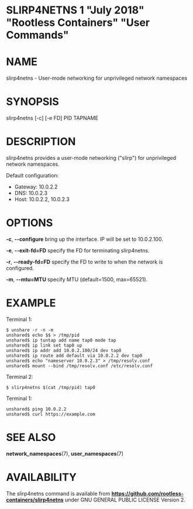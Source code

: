 SLIRP4NETNS 1 "July 2018" "Rootless Containers" "User Commands"
==================================================

# NAME

slirp4netns - User-mode networking for unprivileged network namespaces

# SYNOPSIS

slirp4netns [-c] [-e FD] PID TAPNAME

# DESCRIPTION

slirp4netns provides a user-mode networking ("slirp") for unprivileged network namespaces.

Default configuration:

* Gateway: 10.0.2.2
* DNS: 10.0.2.3
* Host: 10.0.2.2, 10.0.2.3

# OPTIONS

**-c**, **--configure**
bring up the interface. IP will be set to 10.0.2.100.

**-e**, **--exit-fd=FD**
specify the FD for terminating slirp4netns.

**-r**, **--ready-fd=FD**
specify the FD to write to when the network is configured.

**-m**, **--mtu=MTU**
specify MTU (default=1500, max=65521).

# EXAMPLE

Terminal 1:
```console
$ unshare -r -n -m
unshared$ echo $$ > /tmp/pid
unshared$ ip tuntap add name tap0 mode tap
unshared$ ip link set tap0 up
unshared$ ip addr add 10.0.2.100/24 dev tap0
unshared$ ip route add default via 10.0.2.2 dev tap0
unshared$ echo "nameserver 10.0.2.3" > /tmp/resolv.conf
unshared$ mount --bind /tmp/resolv.conf /etc/resolv.conf
```

Terminal 2:
```console
$ slirp4netns $(cat /tmp/pid) tap0
```

Terminal 1:
```console
unshared$ ping 10.0.2.2
unshared$ curl https://example.com
```

# SEE ALSO

**network_namespaces**(7), **user_namespaces**(7)

# AVAILABILITY

The slirp4netns command is available from **https://github.com/rootless-containers/slirp4netns** under GNU GENERAL PUBLIC LICENSE Version 2.
